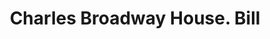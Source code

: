 ---
doi: 10.7916/D8CG1265
date_other: '1917'
date_other_textual: '1917'
form: printed ephemera
genre:
- Invoices
name:
- Charles Broadway House
object_in_context_url: https://biggert.cul.columbia.edu/items/view/ave_biggert_00968
subject_hierarchical_geographic:
- New York, New York, United States
subject_name:
- Charles Broadway House
title: Charles Broadway House. Bill
sort_title: Charles Broadway House. Bill
call_number: ave_biggert_00968
coordinates:
- 40.71277777777778,-74.00583333333333
pid: ave_biggert_00968
identifiers: ave_biggert_00968
thumbnail: https://derivativo-3.library.columbia.edu/iiif/2/ldpd:344329/full/!256,256/0/native.jpg
permalink: "/biggert/ave_biggert_00968/"
layout: iiif-image-page
---